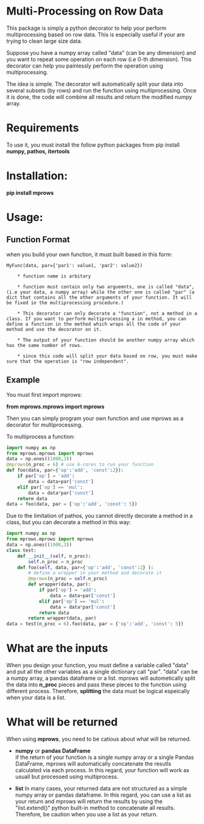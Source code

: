 # Multi-Processing on Row Data
This package is simply a python decorator to help your perform multiprocessing based on row data. This is especially useful if your are trying to clean large size data.

Suppose you have a numpy array called "data" (can be any dimension) and you want to repeat some operation on each row (i.e 0-th dimension). This decorator can help you painlessly perform the operation using multiprocessing.

The idea is simple. The decorator will automatically split your data into several subsets (by rows) and run the function using multiprocessing. Once it is done, the code will combine all results and return the modified numpy array. 

# Requirements
To use it, you must install the follow python packages from pip install  
**numpy, pathos, itertools**

# Installation:

**pip install mprows** 

# Usage:
## Function Format
when you build your own function, it must built based in this form:

    MyFunc(data, par={'par1': value1, 'par2': value2})

        * function name is arbitary

        * function must contain only two arguemnts, one is called "data", (i.e your data, a numpy array) while the other one is called "par" (a dict that contains all the other arguments of your function. It will be fixed in the multiprocessing procedure.)
 
        * This decorator can only decorate a "function", not a method in a class. If you want to perform multiprocessing a in method, you can define a function in the method which wraps all the code of your method and use the decorator on it.  

        * The output of your function should be another numpy array which has the same number of rows.  

        * since this code will split your data based on row, you must make sure that the operation is "row independent".

## Example
You must first import mprows:  

**from mprows.mprows import mprows**   

Then you can simply program your own function and use mprows as a decorator for multiprocessing.  

To multiprocess a function:
```python
import numpy as np
from mprows.mprows import mprows
data = np.ones((1000,3))
@mprows(n_proc = 6) # use 6-cores to run your function
def foo(data, par={'op':'add', 'const':2}):
    if par['op'] = 'add':
        data = data+par['const']
    elif par['op'] == 'mul':
        data = data*par['const']
    return data
data = foo(data, par = {'op':'add', 'const': 5})
```
Due to the limitation of pathos, you cannot directly decorate a method in a class, but you can decorate a method in this way:
```python
import numpy as np
from mprows.mprows import mprows
data = np.ones((1000,3))
class test:
    def __init__(self, n_proc):
        self.n_proc = n_proc 
    def foo(self, data, par={'op':'add', 'const':2} ):
        # define a wrapper in your method and decorate it
        @mprows(n_proc = self.n_proc)
        def wrapper(data, par):
            if par['op'] = 'add':
                data = data+par['const']
            elif par['op'] == 'mul':
                data = data*par['const']
            return data   
        return wrapper(data, par)
data = test(n_proc = 6).foo(data, par = {'op':'add', 'const': 5})

```
# What are the inputs
When you design your function, you must define a variable called "data" and put all the other variables as a single dictionary call "par". "data" can be a numpy array, a pandas dataframe or a list. mprows will autometically split the data into **n_proc** pieces and pass these pieces to the function using different process. Therefore, **splitting** the data must be logical espeically when your data is a list. 
# What will be returned
When using **mprows**, you need to be catious about what will be returned. 
* **numpy** or **pandas DataFrame**   
if the return of your function is a single numpy array or a single Pandas DataFrame, mprows will automatically concatenate the resutls calculated via each process. In this regard, your function will work as usuall but processed using multiprocess. 

* **list**
In many cases, your returned data are not structured as a simple numpy array or pandas dataframe. In this regard, you can use a list as your return and mprows will return the results by using the "list.extend()" python built-in method to concatenate all results. Therefore, be caution when you use a list as your return.  
